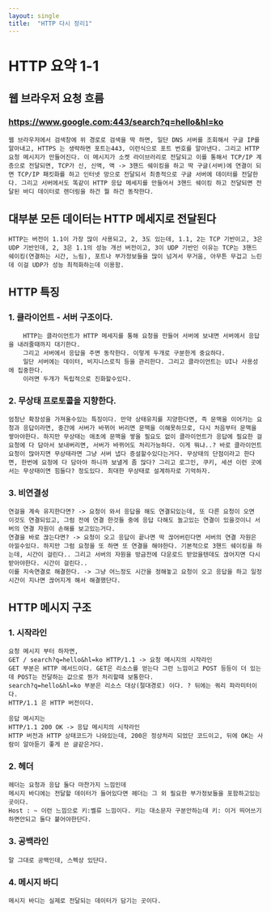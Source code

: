 ```yaml
---
layout: single
title:  "HTTP 다시 정리1"
---
```


# HTTP 요약 1-1

## 웹 브라우저 요청 흐름

### https://www.google.com:443/search?q=hello&hl=ko

    웹 브라우저에서 검색창에 위 경로로 검색을 딱 하면, 일단 DNS 서버를 조회해서 구글 IP를 알아내고, HTTPS 는 생략하면 포트는443, 이런식으로 포트 번호를 알아낸다. 그리고 HTTP 요청 메시지가 만들어진다. 이 메시지가 소켓 라이브러리로 전달되고 이를 통해서 TCP/IP 계층으로 전달되면, TCP가 신, 신액, 액 -> 3핸드 쉐이킹을 하고 딱 구글(서버)에 연결이 되면 TCP/IP 패킷화를 하고 인터넷 망으로 전달되서 최종적으로 구글 서버에 데이터를 전달한다. 그리고 서버에서도 똑같이 HTTP 응답 메세지를 만들어서 3핸드 쉐이킹 하고 전달되면 전달된 바디 데이터로 렌더링을 하건 뭘 하건 동작한다.

## 대부분 모든 데이터는 HTTP 메세지로 전달된다

    HTTP는 버전이 1.1이 가장 많이 사용되고, 2, 3도 있는데, 1.1, 2는 TCP 기반이고, 3은 UDP 기반인데, 2, 3은 1.1의 성능 개선 버전이고, 3이 UDP 기반인 이유는 TCP는 3핸드 쉐이킹(연결하는 시간, 느림), 포트나 부가정보들을 많이 넘겨서 무거움, 아무튼 무겁고 느린데 이걸 UDP가 성능 최적화하는데 이용함.

## HTTP 특징

### 1. 클라이언트 - 서버 구조이다.
        HTTP는 클라이언트가 HTTP 메세지를 통해 요청을 만들어 서버에 보내면 서버에서 응답을 내려줄때까지 대기한다. 
        그리고 서버에서 응답을 주면 동작한다. 이렇게 두개로 구분한게 중요하다. 
        일단 서버에는 데이터, 비지니스로직 등을 관리한다. 그리고 클라이언트는 UI나 사용성에 집중한다. 
        이러면 두개가 독립적으로 진화할수있다.

### 2. 무상태 프로토콜을 지향한다.
    엄청난 확장성을 가져올수있는 특징이다. 만약 상태유지를 지양한다면, 즉 문맥을 이어가는 요청과 응답이라면, 중간에 서버가 바뀌어 버리면 문맥을 이해못하므로, 다시 처음부터 문맥을 쌓아야한다. 하지만 무상태는 애초에 문맥을 쌓을 필요도 없이 클라이언트가 응답에 필요한 걸 요청에 다 담아서 보내버리면, 서버가 바뀌어도 처리가능하다. 이게 뭐냐..? 바로 클라이언트 요청이 많아지면 무상태라면 그냥 서버 냅다 증설할수있다는거다. 무상태의 단점이라고 한다면, 한번에 요청에 다 담아야 하니까 보낼게 좀 많다? 그리고 로그인, 쿠키, 세션 이런 곳에서는 무상태이면 힘들다? 정도있다. 최대한 무상태로 설계하자로 기억하자.

### 3. 비연결성
    연걸을 계속 유지한다면? -> 요청이 와서 응답을 해도 연결되있는데, 또 다른 요청이 오면 이것도 연결되있고, 그럼 전에 연결 한것들 중에 응답 다해도 놀고있는 연결이 있을것이니 서버의 연결 자원이 손해를 보고있는거다.
    연결을 바로 끊는다면? -> 요청이 오고 응답이 끝나면 딱 끊어버린다면 서버의 연결 자원은 아낄수있다. 하지만 그럼 요청을 또 하면 또 연결을 해야한다. 기본적으로 3핸드 쉐이킹을 하는데, 시간이 걸린다.. 그리고 서버의 자원을 방금전에 다운로드 받았을텐데도 끊어지면 다시 받아야한다. 시간이 걸린다..
    이를 지속연결로 해결한다. -> 그냥 어느정도 시간을 정해놓고 요청이 오고 응답을 하고 일정시간이 지나면 끊어지게 해서 해결했단다.

## HTTP 메시지 구조

### 1. 시작라인
    요청 메시지 부터 하자면,
    GET / search?q=hello&hl=ko HTTP/1.1 -> 요청 메시지의 시작라인
    GET 부분은 HTTP 메서드이다. GET은 리소스를 얻는다 그런 느낌이고 POST 등등이 더 있는데 POST는 전달하는 값으로 뭔가 처리할때 보통한다.
    search?q=hello&hl=ko 부분은 리소스 대상(절대경로) 이다. ? 뒤에는 쿼리 파라미터이다.
    HTTP/1.1 은 HTTP 버전이다.
    
    응답 메시지는
    HTTP/1.1 200 OK -> 응답 메시지의 시작라인
    HTTP 버전과 HTTP 상태코드가 나와있는데, 200은 정상처리 되었단 코드이고, 뒤에 OK는 사람이 알아듣기 좋게 쓴 글같은거다.

### 2. 헤더
    헤더는 요청과 응답 둘다 마찬가지 느낌인데
    메시지 바디에는 전달할 데이터가 들어있다면 헤더는 그 외 필요한 부가정보들을 포함하고있는 곳이다.
    Host : ~ 이런 느낌으로 키:벨류 느낌이다. 키는 대소문자 구분안하는데 키: 이거 띄어쓰기 하면안되고 둘다 붙어야한단다.
    

### 3. 공백라인
    말 그대로 공백인데, 스펙상 있단다.

### 4. 메시지 바디
    메시지 바디는 실제로 전달되는 데이터가 담기는 곳이다.

